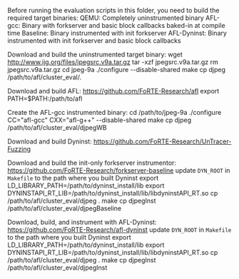 Before running the evaluation scripts in this folder, you need to build the required target binaries:
  QEMU: Completely uninstrumented binary
  AFL-gcc: Binary with forkserver and basic block callbacks baked-in at compile time
  Baseline: Binary instrumented with init forkserver
  AFL-Dyninst: Binary instrumented with init forkserver and basic block callbacks
 
Download and build the uninstrumented target binary:
  wget http://www.ijg.org/files/jpegsrc.v9a.tar.gz
  tar -xzf jpegsrc.v9a.tar.gz
  rm jpegsrc.v9a.tar.gz
  cd jpeg-9a
  ./configure --disable-shared
  make
  cp djpeg /path/to/afl/cluster_eval/.
  
Download and build AFL: https://github.com/FoRTE-Research/afl
  export PATH=$PATH:/path/to/afl

Create the AFL-gcc instrumented binary:
  cd /path/to/jpeg-9a
  ./configure CC="afl-gcc" CXX="afl-g++" --disable-shared
  make
  cp djpeg /path/to/afl/cluster_eval/djpegWB
  
Download and build Dyninst: https://github.com/FoRTE-Research/UnTracer-Fuzzing

Download and build the init-only forkserver instrumentor: https://github.com/FoRTE-Research/forkserver-baseline
  update `DYN_ROOT` in `Makefile` to the path where you built Dyninst
  export LD_LIBRARY_PATH=/path/to/dyninst_install/lib
  export DYNINSTAPI_RT_LIB=/path/to/dyninst_install/lib/libdyninstAPI_RT.so
  cp /path/to/afl/cluster_eval/djpeg .
  make
  cp djpegInst /path/to/afl/cluster_eval/djpegBaseline

Download, build, and instrument with AFL-Dyninst: https://github.com/FoRTE-Research/afl-dyninst
  update `DYN_ROOT` in `Makefile` to the path where you built Dyninst
  export LD_LIBRARY_PATH=/path/to/dyninst_install/lib
  export DYNINSTAPI_RT_LIB=/path/to/dyninst_install/lib/libdyninstAPI_RT.so
  cp /path/to/afl/cluster_eval/djpeg .
  make
  cp djpegInst /path/to/afl/cluster_eval/djpegInst
  
